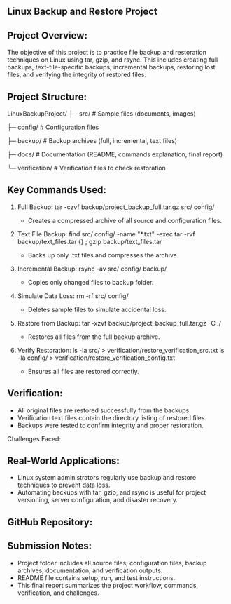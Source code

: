 Linux Backup and Restore Project
--------------------------------

Project Overview:
-----------------
The objective of this project is to practice file backup and restoration techniques on Linux using 
tar, gzip, and rsync. This includes creating full backups, text-file-specific backups, incremental 
backups, restoring lost files, and verifying the integrity of restored files.

Project Structure:
-----------------
LinuxBackupProject/
├─ src/                # Sample files (documents, images)

├─ config/             # Configuration files

├─ backup/             # Backup archives (full, incremental, text files)

├─ docs/               # Documentation (README, commands explanation, final report)

└─ verification/       # Verification files to check restoration

Key Commands Used:
-----------------
1. Full Backup:
   tar -czvf backup/project_backup_full.tar.gz src/ config/
   - Creates a compressed archive of all source and configuration files.

2. Text File Backup:
   find src/ config/ -name "*.txt" -exec tar -rvf backup/text_files.tar {} \;
   gzip backup/text_files.tar
   - Backs up only .txt files and compresses the archive.

3. Incremental Backup:
   rsync -av src/ config/ backup/
   - Copies only changed files to backup folder.

4. Simulate Data Loss:
   rm -rf src/ config/
   - Deletes sample files to simulate accidental loss.

5. Restore from Backup:
   tar -xzvf backup/project_backup_full.tar.gz -C ./
   - Restores all files from the full backup archive.

6. Verify Restoration:
   ls -la src/ > verification/restore_verification_src.txt
   ls -la config/ > verification/restore_verification_config.txt
   - Ensures all files are restored correctly.

Verification:
-------------
- All original files are restored successfully from the backups.
- Verification text files contain the directory listing of restored files.
- Backups were tested to confirm integrity and proper restoration.

Challenges Faced:


Real-World Applications:
------------------------
- Linux system administrators regularly use backup and restore techniques to prevent data loss.
- Automating backups with tar, gzip, and rsync is useful for project versioning, server configuration, and disaster recovery.

GitHub Repository:
------------------


Submission Notes:
-----------------
- Project folder includes all source files, configuration files, backup archives, documentation, 
  and verification outputs.
- README file contains setup, run, and test instructions.
- This final report summarizes the project workflow, commands, verification, and challenges.
